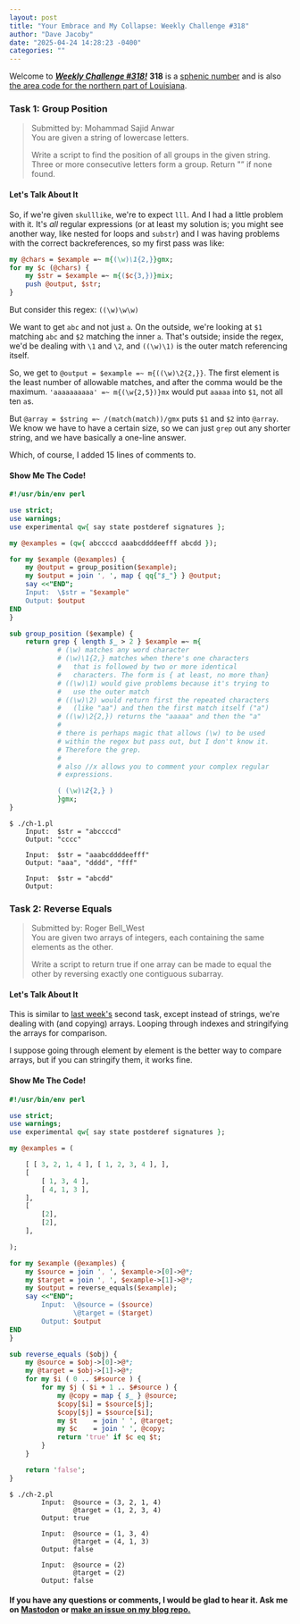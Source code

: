 ```yaml
---
layout: post
title: "Your Embrace and My Collapse: Weekly Challenge #318"
author: "Dave Jacoby"
date: "2025-04-24 14:28:23 -0400"
categories: ""
---
```


Welcome to [**_Weekly Challenge #318!_**](https://theweeklychallenge.org/blog/perl-weekly-challenge-318/) **318** is a [sphenic number](https://en.wikipedia.org/wiki/Sphenic_number) and is also [the area code for the northern part of Louisiana](https://en.wikipedia.org/wiki/Area_code_318).

### Task 1: Group Position

> Submitted by: Mohammad Sajid Anwar  
> You are given a string of lowercase letters.
>
> Write a script to find the position of all groups in the given string. Three or more consecutive letters form a group. Return "” if none found.

#### Let's Talk About It

So, if we're given `skulllike`, we're to expect `lll`. And I had a little problem with it. It's _all_ regular expressions (or at least my solution is; you might see another way, like nested for loops and `substr`) and I was having problems with the correct backreferences, so my first pass was like:

```perl
my @chars = $example =~ m{(\w)\1{2,}}gmx;
for my $c (@chars) {
    my $str = $example =~ m{($c{3,})}mix;
    push @output, $str;
}
```
But consider this regex: `((\w)\w\w)`

We want to get `abc` and not just `a`. On the outside, we're looking at `$1` matching `abc` and `$2` matching the inner `a`. That's outside; inside the regex, we'd be dealing with `\1` and `\2`, and `((\w)\1)` is the outer match referencing itself.

So, we get to `@output = $example =~ m{((\w)\2{2,}}`. 
The first element is the least number of allowable matches, and after the comma would be the maximum. `'aaaaaaaaaa' =~ m{(\w{2,5})}mx` would put `aaaaa` into `$1`, not all ten `a`s.

But `@array = $string =~ /(match(match))/gmx` puts `$1` and `$2` into `@array`. We know we have to have a certain size, so we can just `grep` out any shorter string, and we have basically a one-line answer.

Which, of course, I added 15 lines of comments to. 

#### Show Me The Code!

```perl
#!/usr/bin/env perl

use strict;
use warnings;
use experimental qw{ say state postderef signatures };

my @examples = (qw{ abccccd aaabcddddeefff abcdd });

for my $example (@examples) {
    my @output = group_position($example);
    my $output = join ', ', map { qq{"$_"} } @output;
    say <<"END";
    Input:  \$str = "$example"
    Output: $output
END
}

sub group_position ($example) {
    return grep { length $_ > 2 } $example =~ m{
            # (\w) matches any word character
            # (\w)\1{2,} matches when there's one characters
            #   that is followed by two or more identical
            #   characters. The form is { at least, no more than}
            # ((\w)\1) would give problems because it's trying to
            #   use the outer match
            # ((\w)\2) would return first the repeated characters
            #   (like "aa") and then the first match itself ("a")
            # ((\w)\2{2,}) returns the "aaaaa" and then the "a"
            #
            # there is perhaps magic that allows (\w) to be used
            # within the regex but pass out, but I don't know it.
            # Therefore the grep.
            #
            # also //x allows you to comment your complex regular
            # expressions.

            ( (\w)\2{2,} )
            }gmx;
}
```

```text
$ ./ch-1.pl
    Input:  $str = "abccccd"
    Output: "cccc"

    Input:  $str = "aaabcddddeefff"
    Output: "aaa", "dddd", "fff"

    Input:  $str = "abcdd"
    Output:
```

### Task 2: Reverse Equals

> Submitted by: Roger Bell_West  
> You are given two arrays of integers, each containing the same elements as the other.
>
> Write a script to return true if one array can be made to equal the other by reversing exactly one contiguous subarray.

#### Let's Talk About It

This is similar to [last week's](https://jacoby-lpwk.onrender.com/2025/04/17/we-all-live-in-a-yellow-substring-weekly-challenge-317.html) second task, except instead of strings, we're dealing with (and copying) arrays. Looping through indexes and stringifying the arrays for comparison.

I suppose going through element by element is the better way to compare arrays, but if you can stringify them, it works fine.

#### Show Me The Code!

```perl
#!/usr/bin/env perl

use strict;
use warnings;
use experimental qw{ say state postderef signatures };

my @examples = (

    [ [ 3, 2, 1, 4 ], [ 1, 2, 3, 4 ], ],
    [
        [ 1, 3, 4 ],
        [ 4, 1, 3 ],
    ],
    [
        [2],
        [2],
    ],

);

for my $example (@examples) {
    my $source = join ', ', $example->[0]->@*;
    my $target = join ', ', $example->[1]->@*;
    my $output = reverse_equals($example);
    say <<"END";
        Input:  \@source = ($source)
                \@target = ($target)
        Output: $output
END
}

sub reverse_equals ($obj) {
    my @source = $obj->[0]->@*;
    my @target = $obj->[1]->@*;
    for my $i ( 0 .. $#source ) {
        for my $j ( $i + 1 .. $#source ) {
            my @copy = map { $_ } @source;
            $copy[$i] = $source[$j];
            $copy[$j] = $source[$i];
            my $t    = join ' ', @target;
            my $c    = join ' ', @copy;
            return 'true' if $c eq $t;
        }
    }

    return 'false';
}
```

```text
$ ./ch-2.pl 
        Input:  @source = (3, 2, 1, 4)
                @target = (1, 2, 3, 4)
        Output: true

        Input:  @source = (1, 3, 4)
                @target = (4, 1, 3)
        Output: false

        Input:  @source = (2)
                @target = (2)
        Output: false
```

#### If you have any questions or comments, I would be glad to hear it. Ask me on [Mastodon](https://mastodon.xyz/@jacobydave) or [make an issue on my blog repo.](https://github.com/jacoby/jacoby.github.io)

